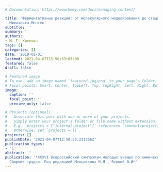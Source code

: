 ```yaml
---
# Documentation: https://wowchemy.com/docs/managing-content/

title: 'Ферментативные реакции: от молекулярного моделирования до стационарной кинетики
  Михаэлиса-Ментен'
subtitle: ''
summary: ''
authors:
- М. Г. Хренова
tags: []
categories: []
date: '2019-01-01'
lastmod: 2021-04-07T15:50:53+03:00
featured: false
draft: false

# Featured image
# To use, add an image named `featured.jpg/png` to your page's folder.
# Focal points: Smart, Center, TopLeft, Top, TopRight, Left, Right, BottomLeft, Bottom, BottomRight.
image:
  caption: ''
  focal_point: ''
  preview_only: false

# Projects (optional).
#   Associate this post with one or more of your projects.
#   Simply enter your project's folder or file name without extension.
#   E.g. `projects = ["internal-project"]` references `content/project/deep-learning/index.md`.
#   Otherwise, set `projects = []`.
projects: []
publishDate: '2021-04-07T12:50:53.231366Z'
publication_types:
- '1'
abstract: ''
publication: '*XXXVI Всероссийский симпозиум молодых ученых по химической кинетике.
  Сборник трудов. Под редакцией Мельникова М.Я., Верной О.И*'
---
```

